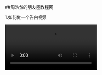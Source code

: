 ##周浩然的朋友圈教程网
<html lang="en">
<body>
<p>1.如何做一个告白视频</p>
<video src="如何做一个告白视频.mp4" controls/>
<p>2.如何用PPT做一个二维码</p>
<p>3.如何用视频做PPT背景</p>
<p>4.如何在Word保持字体不变</p>
<p>5.如何用PPT做倒计时</p>
<p>6.如何在放映PPT时输入文字</p>
<p>7.PS做奥运五环</p>
<p>8.快闪模板</p>
<p>9.如何在Audition中去除噪音</p>
<p>10.如何在连接到投影仪时电脑上显示演讲者视图</p>
<p>11.如何在Excel中快速求和</p>
<p>12.如何用Preimere Pro模拟镜头推拉</p>
<p>13.如何快速提取PPT中的图片</p>
<p>14.如何在优酷中下载MP4格式的视频</p>
<p>15.如何用Premiere Pro将视频倒放</p>
<p>16.如何用PPT做出一个桌面背景</p>
<p>17.如何用PPT做触发器</p>
<p>18.如何用Premiere Pro给视频替换音乐</p>
<p>19.如何用Premiere Pro快进视频，变声</p>
<p>20.如何用Premiere Pro将字幕由小到大</p>
